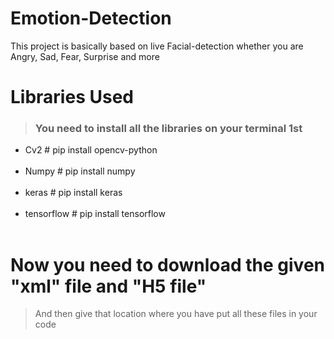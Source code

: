 # Emotion-Detection

This project is basically based on live Facial-detection whether you are Angry, Sad, Fear, Surprise and more <br />

# Libraries Used 
> ### You need to install all the libraries on your terminal 1st <br />
* Cv2                   # pip install opencv-python <br /> <br />
* Numpy                 # pip install numpy <br /> <br />
* keras                 # pip install keras <br /> <br />
* tensorflow            # pip install tensorflow <br /> <br />

# Now you need to download the given "xml" file and "H5 file"

> And then give that location where you have put all these files in your code 
